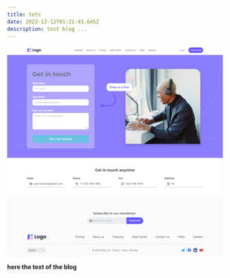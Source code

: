 ```yaml
---
title: tets
date: 2022-12-12T01:21:43.645Z
description: test blog ...
---
```

![](contact-us.png)

**h﻿ere the text of the blog**